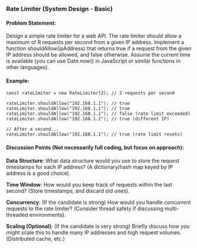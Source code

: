### Rate Limiter (System Design - Basic)

#### Problem Statement:

Design a simple rate limiter for a web API.  The rate limiter should allow a maximum of R requests per second from a given IP address.  Implement a function shouldAllow(ipAddress) that returns true if a request from the given IP address should be allowed, and false otherwise.  Assume the current time is available (you can use Date.now() in JavaScript or similar functions in other languages).

#### Example:

```
const rateLimiter = new RateLimiter(2); // 2 requests per second

rateLimiter.shouldAllow("192.168.1.1"); // true
rateLimiter.shouldAllow("192.168.1.1"); // true
rateLimiter.shouldAllow("192.168.1.1"); // false (rate limit exceeded)
rateLimiter.shouldAllow("192.168.1.2"); // true (different IP)

// After a second...
rateLimiter.shouldAllow("192.168.1.1"); // true (rate limit resets)
```

#### Discussion Points (Not necessarily full coding, but focus on approach):

**Data Structure**: What data structure would you use to store the request timestamps for each IP address? (A dictionary/hash map keyed by IP address is a good choice).

**Time Window**: How would you keep track of requests within the last second? (Store timestamps, and discard old ones).

**Concurrency**: (If the candidate is strong) How would you handle concurrent requests to the rate limiter? (Consider thread safety if discussing multi-threaded environments).

**Scaling (Optional)**: (If the candidate is very strong) Briefly discuss how you might scale this to handle many IP addresses and high request volumes. (Distributed cache, etc.)
